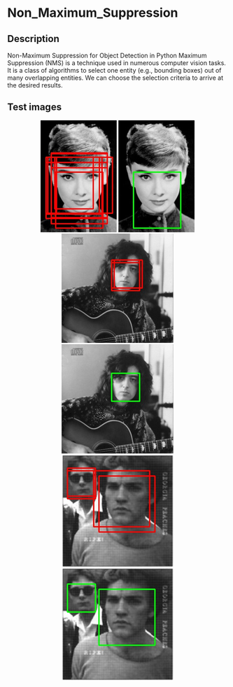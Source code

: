 # Non_Maximum_Suppression


## Description
Non-Maximum Suppression for Object Detection in Python
Maximum Suppression (NMS) is a technique used in numerous computer vision tasks. It is a class of algorithms to select one entity (e.g., bounding boxes) out of many overlapping entities. We can choose the selection criteria to arrive at the desired results.

## Test images
<div align=center><img src="images/Original_0.jpg">   
<img src="images/After_NMS_0.jpg"/></div>
 
<div align=center><img src="images/Original_1.jpg">  
<img src="images/After_NMS_1.jpg"/></div>

<div align=center><img src="images/Original_2.jpg">    
<img src="images/After_NMS_2.jpg"/></div>
